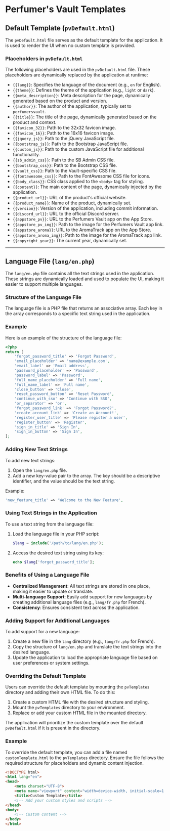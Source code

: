 # Perfumer's Vault Templates

## Default Template (`pvDefault.html`)

The `pvDefault.html` file serves as the default template for the application. It is used to render the UI when no custom template is provided.

### Placeholders in `pvDefault.html`

The following placeholders are used in the `pvDefault.html` file. These placeholders are dynamically replaced by the application at runtime:

- `{{lang}}`: Specifies the language of the document (e.g., `en` for English).
- `{{theme}}`: Defines the theme of the application (e.g., `light` or `dark`).
- `{{meta_description}}`: Meta description for the page, dynamically generated based on the product and version.
- `{{author}}`: The author of the application, typically set to `perfumersvault`.
- `{{title}}`: The title of the page, dynamically generated based on the product and context.
- `{{favicon_32}}`: Path to the 32x32 favicon image.
- `{{favicon_16}}`: Path to the 16x16 favicon image.
- `{{jquery_js}}`: Path to the jQuery JavaScript file.
- `{{bootstrap_js}}`: Path to the Bootstrap JavaScript file.
- `{{custom_js}}`: Path to the custom JavaScript file for additional functionality.
- `{{sb_admin_css}}`: Path to the SB Admin CSS file.
- `{{bootstrap_css}}`: Path to the Bootstrap CSS file.
- `{{vault_css}}`: Path to the Vault-specific CSS file.
- `{{fontawesome_css}}`: Path to the FontAwesome CSS file for icons.
- `{{body_class}}`: CSS class applied to the `<body>` tag for styling.
- `{{content}}`: The main content of the page, dynamically injected by the application.
- `{{product_url}}`: URL of the product's official website.
- `{{product_name}}`: Name of the product, dynamically set.
- `{{version}}`: Version of the application, including commit information.
- `{{discord_url}}`: URL to the official Discord server.
- `{{appstore_pv}}`: URL to the Perfumers Vault app on the App Store.
- `{{appstore_pv_img}}`: Path to the image for the Perfumers Vault app link.
- `{{appstore_aroma}}`: URL to the AromaTrack app on the App Store.
- `{{appstore_aroma_img}}`: Path to the image for the AromaTrack app link.
- `{{copyright_year}}`: The current year, dynamically set.

---

## Language File (`lang/en.php`)

The `lang/en.php` file contains all the text strings used in the application. These strings are dynamically loaded and used to populate the UI, making it easier to support multiple languages.

### Structure of the Language File

The language file is a PHP file that returns an associative array. Each key in the array corresponds to a specific text string used in the application.

### Example

Here is an example of the structure of the language file:

```php
<?php
return [
    'forgot_password_title' => 'Forgot Password',
    'email_placeholder' => 'name@example.com',
    'email_label' => 'Email address',
    'password_placeholder' => 'Password',
    'password_label' => 'Password',
    'full_name_placeholder' => 'Full name',
    'full_name_label' => 'Full name',
    'close_button' => 'Close',
    'reset_password_button' => 'Reset Password',
    'continue_with_sso' => 'Continue with SSO',
    'or_separator' => 'or',
    'forgot_password_link' => 'Forgot Password?',
    'create_account_link' => 'Create an Account!',
    'register_user_title' => 'Please register a user',
    'register_button' => 'Register',
    'sign_in_title' => 'Sign In',
    'sign_in_button' => 'Sign In',
];
```

### Adding New Text Strings

To add new text strings:

1. Open the `lang/en.php` file.
2. Add a new key-value pair to the array. The key should be a descriptive identifier, and the value should be the text string.

Example:

```php
'new_feature_title' => 'Welcome to the New Feature',
```

### Using Text Strings in the Application

To use a text string from the language file:

1. Load the language file in your PHP script:
   ```php
   $lang = include('/path/to/lang/en.php');
   ```
2. Access the desired text string using its key:
   ```php
   echo $lang['forgot_password_title'];
   ```

### Benefits of Using a Language File

- **Centralized Management**: All text strings are stored in one place, making it easier to update or translate.
- **Multi-language Support**: Easily add support for new languages by creating additional language files (e.g., `lang/fr.php` for French).
- **Consistency**: Ensures consistent text across the application.

### Adding Support for Additional Languages

To add support for a new language:

1. Create a new file in the `lang` directory (e.g., `lang/fr.php` for French).
2. Copy the structure of `lang/en.php` and translate the text strings into the desired language.
3. Update the application to load the appropriate language file based on user preferences or system settings.

### Overriding the Default Template

Users can override the default template by mounting the `pvTemplates` directory and adding their own HTML file. To do this:

1. Create a custom HTML file with the desired structure and styling.
2. Mount the `pvTemplates` directory to your environment.
3. Replace or add your custom HTML file in the mounted directory.

The application will prioritize the custom template over the default `pvDefault.html` if it is present in the directory.

### Example

To override the default template, you can add a file named `customTemplate.html` to the `pvTemplates` directory. Ensure the file follows the required structure for placeholders and dynamic content injection.

```html
<!DOCTYPE html>
<html lang="en">
<head>
    <meta charset="UTF-8">
    <meta name="viewport" content="width=device-width, initial-scale=1.0">
    <title>Custom Template</title>
    <!-- Add your custom styles and scripts -->
</head>
<body>
    <!-- Custom content -->
</body>
</html>
```
